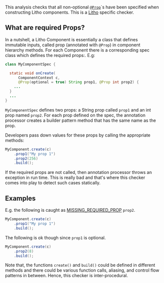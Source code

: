 This analysis checks that all non-optional [`@Prop`](https://fblitho.com/docs/props)`s have been specified when constructing Litho components. This is a [Litho](https://fblitho.com/) specific checker.


## What are required Props?
In a nutshell, a Litho Component is essentially a class that defines immutable inputs, called prop (annotated with `@Prop`) in component hierarchy methods. For each Component there is a corresponding spec class which defines the required props:. E.g:

```java
class MyComponentSpec {

  static void onCreate(
      ComponentContext c,
      @Prop(optional = true) String prop1, @Prop int prop2) {
    ...
  }
  ...
}
```

`MyComponentSpec` defines two props: a String prop called `prop1` and an int prop named `prop2`. For each prop defined on the spec, the annotation processor creates a builder pattern method that has the same name as the prop.

Developers pass down values for these props by calling the appropriate methods:

```java
MyComponent.create(c)
    .prop1("My prop 1")
    .prop2(256)
    .build();
```

If the required props are not called, then annotation processor throws an exception in run time. This is really bad and that's where this checker comes into play to detect such cases statically.


## Examples

E.g. the following is caught as [MISSING_REQUIRED_PROP](/docs/next/all-issue-types#missing_required_prop) `prop2`.

```java
MyComponent.create(c)
    .prop1("My prop 1")
    .build();
```

The following is ok though since `prop1` is optional.

```java
MyComponent.create(c)
    .prop2(8)
    .build();
```

Note that, the functions `create()` and `build()` could be defined in different methods and there could be various function calls, aliasing, and control flow patterns in between. Hence, this checker is inter-procedural.
